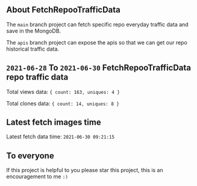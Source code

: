 ## About FetchRepooTrafficData

The `main` branch project can fetch specific repo everyday traffic data and save in the MongoDB.

The `apis` branch project can expose the apis so that we can get our repo historical traffic data.

## `2021-06-28` To `2021-06-30` FetchRepooTrafficData repo traffic data

Total views data: `{ count: 163, uniques: 4 }`

Total clones data: `{ count: 14, uniques: 8 }`

## Latest fetch images time

Latest fetch data time: `2021-06-30 09:21:15`

## To everyone

If this project is helpful to you please star this project, this is an encouragement to me `:)`



